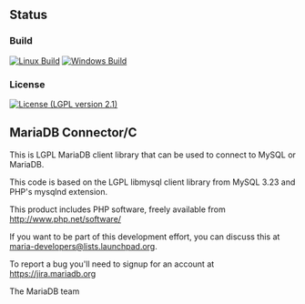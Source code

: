 ## Status

### Build
[![Linux Build](https://travis-ci.org/MariaDB/mariadb-connector-c.svg?branch=master)](https://travis-ci.org/MariaDB/mariadb-connector-c)
[![Windows Build](https://ci.appveyor.com/api/projects/status/32r7s2skrgm9ubva/branch/master?svg=true)](https://ci.appveyor.com/project/9EOR9/mariadb-connector-c/branch/master/)

### License
[![License (LGPL version 2.1)](https://img.shields.io/badge/license-GNU%20LGPL%20version%202.1-green.svg?style=flat-square)](http://opensource.org/licenses/LGPL-2.1)

## MariaDB Connector/C
This is LGPL MariaDB client library that can be used to connect to MySQL
or MariaDB.

This code is based on the LGPL libmysql client library from MySQL 3.23
and PHP's mysqlnd extension.

This product includes PHP software, freely available from
<http://www.php.net/software/>

If you want to be part of this development effort, you can discuss this at
maria-developers@lists.launchpad.org.

To report a bug you'll need to signup for an account at https://jira.mariadb.org

The MariaDB team

